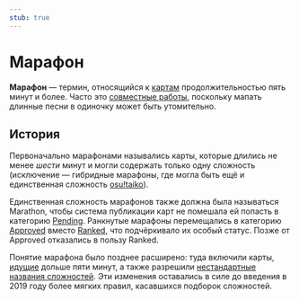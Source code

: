 ```yaml
---
stub: true
---
```


# Марафон

**Марафон** — термин, относящийся к [картам](/wiki/Beatmap) продолжительностью пять минут и более. Часто это [совместные работы](/wiki/Beatmap/Beatmap_collaborations), поскольку мапать длинные песни в одиночку может быть утомительно.

## История

Первоначально марафонами назывались карты, которые длились не менее *шести* минут и могли содержать только одну сложность (исключение — гибридные марафоны, где могла быть ещё и единственная сложность [osu!taiko](/wiki/Game_mode/osu!taiko)).

Единственная сложность марафонов также должна была называться Marathon, чтобы система публикации карт не помешала ей попасть в категорию [Pending](/wiki/Beatmap/Category#work-in-progress-и-pending). Ранкнутые марафоны перемещались в категорию [Approved](/wiki/Beatmap/Category#approved) вместо [Ranked](/wiki/Beatmap/Category#ranked), что подчёркивало их особый статус. Позже от Approved отказались в пользу Ranked.

Понятие марафона было позднее расширено: туда включили карты, [идущие](/wiki/Beatmap/Drain_time) дольше пяти минут, а также разрешили [нестандартные названия сложностей](/wiki/Ranking_criteria/Difficulty_naming). Эти изменения оставались в силе до введения в 2019 году более мягких правил, касавшихся подборок сложностей.
